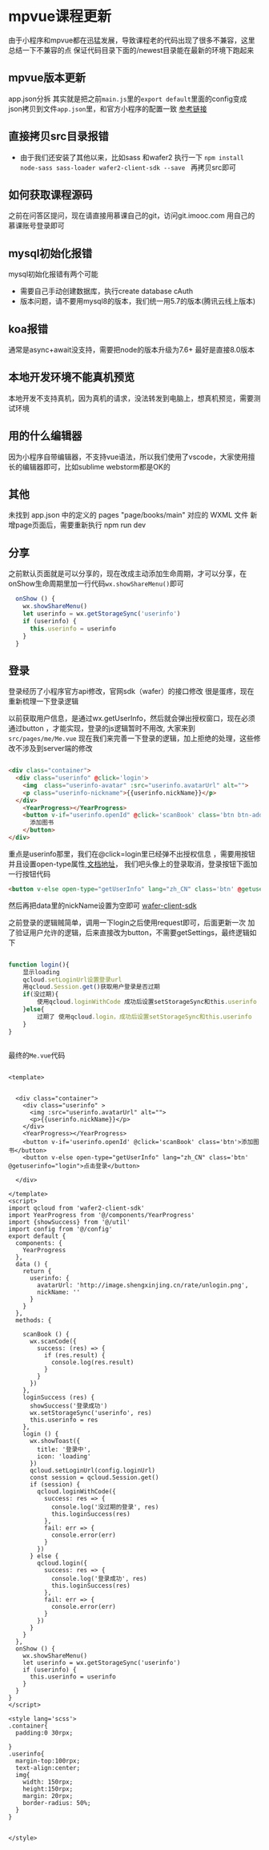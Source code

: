 # mpvue课程更新


由于小程序和mpvue都在迅猛发展，导致课程老的代码出现了很多不兼容，这里总结一下不兼容的点  保证代码目录下面的/newest目录能在最新的环境下跑起来


##  mpvue版本更新

app.json分拆 其实就是把之前`main.js`里的`export default`里面的config变成json拷贝到文件`app.json`里，和官方小程序的配置一致 [参考链接](https://developers.weixin.qq.com/miniprogram/dev/quickstart/basic/file.html#json-%E9%85%8D%E7%BD%AE)

## 直接拷贝src目录报错

* 由于我们还安装了其他以来，比如sass 和wafer2 执行一下 `npm install node-sass sass-loader wafer2-client-sdk --save ` 再拷贝src即可

## 如何获取课程源码
之前在问答区提问，现在请直接用慕课自己的git，访问git.imooc.com 用自己的慕课账号登录即可


## mysql初始化报错

mysql初始化报错有两个可能

* 需要自己手动创建数据库，执行create database cAuth
* 版本问题，请不要用mysql8的版本，我们统一用5.7的版本(腾讯云线上版本)

## koa报错

通常是async+await没支持，需要把node的版本升级为7.6+ 最好是直接8.0版本

## 本地开发环境不能真机预览

本地开发不支持真机，因为真机的请求，没法转发到电脑上，想真机预览，需要测试环境

## 用的什么编辑器
因为小程序自带编辑器，不支持vue语法，所以我们使用了vscode，大家使用擅长的编辑器即可，比如sublime webstorm都是OK的

## 其他

未找到 app.json 中的定义的 pages "page/books/main" 对应的 WXML 文件
新增page页面后，需要重新执行 npm run dev






## 分享
之前默认页面就是可以分享的，现在改成主动添加生命周期，才可以分享，在onShow生命周期里加一行代码`wx.showShareMenu()`即可

``` js
  onShow () {
    wx.showShareMenu()
    let userinfo = wx.getStorageSync('userinfo')
    if (userinfo) {
      this.userinfo = userinfo
    }
  }
```


## 登录
登录经历了小程序官方api修改，官网sdk（wafer）的接口修改 很是蛋疼，现在重新梳理一下登录逻辑

以前获取用户信息，是通过wx.getUserInfo，然后就会弹出授权窗口，现在必须通过button ，才能实现，登录的js逻辑暂时不用改, 大家来到`src/pages/me/Me.vue` 现在我们来完善一下登录的逻辑，加上拒绝的处理，这些修改不涉及到server端的修改

``` html

<div class="container">
  <div class="userinfo" @click='login'>
    <img  class="userinfo-avatar" :src="userinfo.avatarUrl" alt="">
    <p class="userinfo-nickname">{{userinfo.nickName}}</p>
  </div>
    <YearProgress></YearProgress>
    <button v-if="userinfo.openId" @click='scanBook' class='btn btn-addbook' >
      添加图书
    </button>
</div>

```
重点是userinfo那里，我们在@click=login里已经弹不出授权信息 ，需要用按钮 并且设置open-type属性,[文档地址](https://developers.weixin.qq.com/miniprogram/dev/api/open.html#wxgetuserinfoobject)，
我们吧头像上的登录取消，登录按钮下面加一行按钮代码

``` html
<button v-else open-type="getUserInfo" lang="zh_CN" class='btn' @getuserinfo="login">点击登录</button>
```

然后再把data里的nickName设置为空即可
[wafer-client-sdk](https://github.com/tencentyun/wafer2-client-sdk)

之前登录的逻辑贼简单，调用一下login之后使用request即可，后面更新一次 加了验证用户允许的逻辑，后来直接改为button，不需要getSettings，最终逻辑如下
``` js

function login(){
    显示loading
    qcloud.setLoginUrl设置登录url
    用qcloud.Session.get()获取用户登录是否过期
    if(没过期){
        使用qcloud.loginWithCode 成功后设置setStorageSync和this.userinfo
    }else{
        过期了 使用qcloud.login，成功后设置setStorageSync和this.userinfo
    }
}



```

最终的`Me.vue`代码

``` vue

<template>


  <div class="container">
    <div class="userinfo" >
      <img :src="userinfo.avatarUrl" alt="">
      <p>{{userinfo.nickName}}</p>
    </div>
    <YearProgress></YearProgress>
    <button v-if='userinfo.openId' @click='scanBook' class='btn'>添加图书</button>
    <button v-else open-type="getUserInfo" lang="zh_CN" class='btn' @getuserinfo="login">点击登录</button>

  </div>

</template>
<script>
import qcloud from 'wafer2-client-sdk'
import YearProgress from '@/components/YearProgress'
import {showSuccess} from '@/util'
import config from '@/config'
export default {
  components: {
    YearProgress
  },
  data () {
    return {
      userinfo: {
        avatarUrl: 'http://image.shengxinjing.cn/rate/unlogin.png',
        nickName: ''
      }
    }
  },
  methods: {

    scanBook () {
      wx.scanCode({
        success: (res) => {
          if (res.result) {
            console.log(res.result)
          }
        }
      })
    },
    loginSuccess (res) {
      showSuccess('登录成功')
      wx.setStorageSync('userinfo', res)
      this.userinfo = res
    },
    login () {
      wx.showToast({
        title: '登录中',
        icon: 'loading'
      })
      qcloud.setLoginUrl(config.loginUrl)
      const session = qcloud.Session.get()
      if (session) {
        qcloud.loginWithCode({
          success: res => {
            console.log('没过期的登录', res)
            this.loginSuccess(res)
          },
          fail: err => {
            console.error(err)
          }
        })
      } else {
        qcloud.login({
          success: res => {
            console.log('登录成功', res)
            this.loginSuccess(res)
          },
          fail: err => {
            console.error(err)
          }
        })
      }
    }
  },
  onShow () {
    wx.showShareMenu()
    let userinfo = wx.getStorageSync('userinfo')
    if (userinfo) {
      this.userinfo = userinfo
    }
  }
}
</script>

<style lang='scss'>
.container{
  padding:0 30rpx;

}  
.userinfo{
  margin-top:100rpx;
  text-align:center;
  img{
    width: 150rpx;
    height:150rpx;
    margin: 20rpx;
    border-radius: 50%;
  }
}


</style>


```

 






